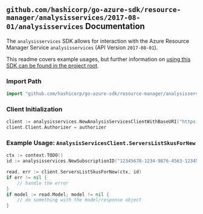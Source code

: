
## `github.com/hashicorp/go-azure-sdk/resource-manager/analysisservices/2017-08-01/analysisservices` Documentation

The `analysisservices` SDK allows for interaction with the Azure Resource Manager Service `analysisservices` (API Version `2017-08-01`).

This readme covers example usages, but further information on [using this SDK can be found in the project root](https://github.com/hashicorp/go-azure-sdk/tree/main/docs).

### Import Path

```go
import "github.com/hashicorp/go-azure-sdk/resource-manager/analysisservices/2017-08-01/analysisservices"
```


### Client Initialization

```go
client := analysisservices.NewAnalysisServicesClientWithBaseURI("https://management.azure.com")
client.Client.Authorizer = authorizer
```


### Example Usage: `AnalysisServicesClient.ServersListSkusForNew`

```go
ctx := context.TODO()
id := analysisservices.NewSubscriptionID("12345678-1234-9876-4563-123456789012")

read, err := client.ServersListSkusForNew(ctx, id)
if err != nil {
	// handle the error
}
if model := read.Model; model != nil {
	// do something with the model/response object
}
```
